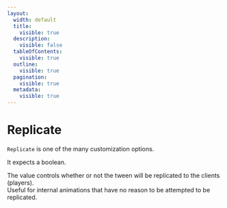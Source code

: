 ```yaml
---
layout:
  width: default
  title:
    visible: true
  description:
    visible: false
  tableOfContents:
    visible: true
  outline:
    visible: true
  pagination:
    visible: true
  metadata:
    visible: true
---
```


# Replicate

`Replicate` is one of the many customization options.

It expects a boolean.

The value controls whether or not the tween will be replicated to the clients (players).\
Useful for internal animations that have no reason to be attempted to be replicated.
